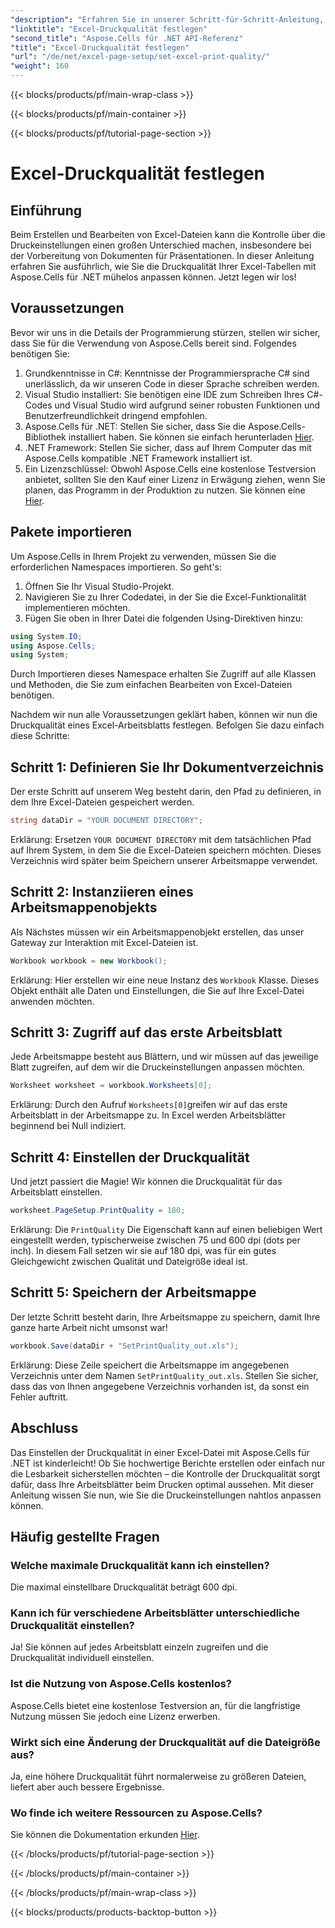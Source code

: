 ```yaml
---
"description": "Erfahren Sie in unserer Schritt-für-Schritt-Anleitung, wie Sie die Excel-Druckqualität mit Aspose.Cells für .NET einstellen. Einfache Programmiertechniken für bessere Druckergebnisse."
"linktitle": "Excel-Druckqualität festlegen"
"second_title": "Aspose.Cells für .NET API-Referenz"
"title": "Excel-Druckqualität festlegen"
"url": "/de/net/excel-page-setup/set-excel-print-quality/"
"weight": 160
---
```


{{< blocks/products/pf/main-wrap-class >}}

{{< blocks/products/pf/main-container >}}

{{< blocks/products/pf/tutorial-page-section >}}

# Excel-Druckqualität festlegen

## Einführung

Beim Erstellen und Bearbeiten von Excel-Dateien kann die Kontrolle über die Druckeinstellungen einen großen Unterschied machen, insbesondere bei der Vorbereitung von Dokumenten für Präsentationen. In dieser Anleitung erfahren Sie ausführlich, wie Sie die Druckqualität Ihrer Excel-Tabellen mit Aspose.Cells für .NET mühelos anpassen können. Jetzt legen wir los!

## Voraussetzungen

Bevor wir uns in die Details der Programmierung stürzen, stellen wir sicher, dass Sie für die Verwendung von Aspose.Cells bereit sind. Folgendes benötigen Sie:

1. Grundkenntnisse in C#: Kenntnisse der Programmiersprache C# sind unerlässlich, da wir unseren Code in dieser Sprache schreiben werden.
2. Visual Studio installiert: Sie benötigen eine IDE zum Schreiben Ihres C#-Codes und Visual Studio wird aufgrund seiner robusten Funktionen und Benutzerfreundlichkeit dringend empfohlen.
3. Aspose.Cells für .NET: Stellen Sie sicher, dass Sie die Aspose.Cells-Bibliothek installiert haben. Sie können sie einfach herunterladen [Hier](https://releases.aspose.com/cells/net/).
4. .NET Framework: Stellen Sie sicher, dass auf Ihrem Computer das mit Aspose.Cells kompatible .NET Framework installiert ist.
5. Ein Lizenzschlüssel: Obwohl Aspose.Cells eine kostenlose Testversion anbietet, sollten Sie den Kauf einer Lizenz in Erwägung ziehen, wenn Sie planen, das Programm in der Produktion zu nutzen. Sie können eine [Hier](https://purchase.aspose.com/buy).

## Pakete importieren

Um Aspose.Cells in Ihrem Projekt zu verwenden, müssen Sie die erforderlichen Namespaces importieren. So geht's:

1. Öffnen Sie Ihr Visual Studio-Projekt.
2. Navigieren Sie zu Ihrer Codedatei, in der Sie die Excel-Funktionalität implementieren möchten.
3. Fügen Sie oben in Ihrer Datei die folgenden Using-Direktiven hinzu:

```csharp
using System.IO;
using Aspose.Cells;
using System;
```

Durch Importieren dieses Namespace erhalten Sie Zugriff auf alle Klassen und Methoden, die Sie zum einfachen Bearbeiten von Excel-Dateien benötigen.

Nachdem wir nun alle Voraussetzungen geklärt haben, können wir nun die Druckqualität eines Excel-Arbeitsblatts festlegen. Befolgen Sie dazu einfach diese Schritte:

## Schritt 1: Definieren Sie Ihr Dokumentverzeichnis

Der erste Schritt auf unserem Weg besteht darin, den Pfad zu definieren, in dem Ihre Excel-Dateien gespeichert werden. 

```csharp
string dataDir = "YOUR DOCUMENT DIRECTORY";
```

Erklärung: Ersetzen `YOUR DOCUMENT DIRECTORY` mit dem tatsächlichen Pfad auf Ihrem System, in dem Sie die Excel-Dateien speichern möchten. Dieses Verzeichnis wird später beim Speichern unserer Arbeitsmappe verwendet.

## Schritt 2: Instanziieren eines Arbeitsmappenobjekts

Als Nächstes müssen wir ein Arbeitsmappenobjekt erstellen, das unser Gateway zur Interaktion mit Excel-Dateien ist.

```csharp
Workbook workbook = new Workbook();
```

Erklärung: Hier erstellen wir eine neue Instanz des `Workbook` Klasse. Dieses Objekt enthält alle Daten und Einstellungen, die Sie auf Ihre Excel-Datei anwenden möchten.

## Schritt 3: Zugriff auf das erste Arbeitsblatt

Jede Arbeitsmappe besteht aus Blättern, und wir müssen auf das jeweilige Blatt zugreifen, auf dem wir die Druckeinstellungen anpassen möchten.

```csharp
Worksheet worksheet = workbook.Worksheets[0];
```

Erklärung: Durch den Aufruf `Worksheets[0]`greifen wir auf das erste Arbeitsblatt in der Arbeitsmappe zu. In Excel werden Arbeitsblätter beginnend bei Null indiziert.

## Schritt 4: Einstellen der Druckqualität

Und jetzt passiert die Magie! Wir können die Druckqualität für das Arbeitsblatt einstellen.

```csharp
worksheet.PageSetup.PrintQuality = 180;
```

Erklärung: Die `PrintQuality` Die Eigenschaft kann auf einen beliebigen Wert eingestellt werden, typischerweise zwischen 75 und 600 dpi (dots per inch). In diesem Fall setzen wir sie auf 180 dpi, was für ein gutes Gleichgewicht zwischen Qualität und Dateigröße ideal ist.

## Schritt 5: Speichern der Arbeitsmappe

Der letzte Schritt besteht darin, Ihre Arbeitsmappe zu speichern, damit Ihre ganze harte Arbeit nicht umsonst war!

```csharp
workbook.Save(dataDir + "SetPrintQuality_out.xls");
```

Erklärung: Diese Zeile speichert die Arbeitsmappe im angegebenen Verzeichnis unter dem Namen `SetPrintQuality_out.xls`. Stellen Sie sicher, dass das von Ihnen angegebene Verzeichnis vorhanden ist, da sonst ein Fehler auftritt.

## Abschluss

Das Einstellen der Druckqualität in einer Excel-Datei mit Aspose.Cells für .NET ist kinderleicht! Ob Sie hochwertige Berichte erstellen oder einfach nur die Lesbarkeit sicherstellen möchten – die Kontrolle der Druckqualität sorgt dafür, dass Ihre Arbeitsblätter beim Drucken optimal aussehen. Mit dieser Anleitung wissen Sie nun, wie Sie die Druckeinstellungen nahtlos anpassen können.

## Häufig gestellte Fragen

### Welche maximale Druckqualität kann ich einstellen?  
Die maximal einstellbare Druckqualität beträgt 600 dpi.

### Kann ich für verschiedene Arbeitsblätter unterschiedliche Druckqualität einstellen?  
Ja! Sie können auf jedes Arbeitsblatt einzeln zugreifen und die Druckqualität individuell einstellen.

### Ist die Nutzung von Aspose.Cells kostenlos?  
Aspose.Cells bietet eine kostenlose Testversion an, für die langfristige Nutzung müssen Sie jedoch eine Lizenz erwerben.

### Wirkt sich eine Änderung der Druckqualität auf die Dateigröße aus?  
Ja, eine höhere Druckqualität führt normalerweise zu größeren Dateien, liefert aber auch bessere Ergebnisse.

### Wo finde ich weitere Ressourcen zu Aspose.Cells?  
Sie können die Dokumentation erkunden [Hier](https://reference.aspose.com/cells/net/).

{{< /blocks/products/pf/tutorial-page-section >}}

{{< /blocks/products/pf/main-container >}}

{{< /blocks/products/pf/main-wrap-class >}}

{{< blocks/products/products-backtop-button >}}